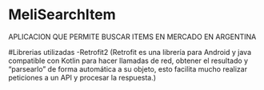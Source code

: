 # MeliSearchItem
APLICACION QUE PERMITE BUSCAR ITEMS EN MERCADO EN ARGENTINA

#Librerias utilizadas
-Retrofit2 (Retrofit es una librería para Android y java compatible con Kotlin para hacer llamadas de red, obtener el resultado y “parsearlo” de forma automática a su objeto, esto facilita mucho realizar peticiones a un API y procesar la respuesta.)

